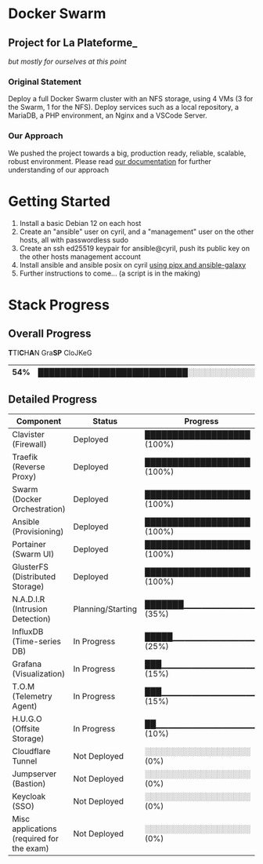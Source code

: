 # Docker Swarm
## Project for La Plateforme_
*but mostly for ourselves at this point*

### Original Statement

Deploy a full Docker Swarm cluster with an NFS storage, using 4 VMs (3 for the Swarm, 1 for the NFS). Deploy services such as a local repository, a MariaDB, a PHP environment, an Nginx and a VSCode Server.

### Our Approach

We pushed the project towards a big, production ready, reliable, scalable, robust environment.
Please read [our documentation](https://github.com/ethan-zieba/swarm/blob/docs/docs/README.md) for further understanding of our approach

# Getting Started

1. Install a basic Debian 12 on each host
2. Create an "ansible" user on cyril, and a "management" user on the other hosts, all with passwordless sudo
3. Create an ssh ed25519 keypair for ansible@cyril, push its public key on the other hosts management account
4. Install ansible and ansible posix on cyril [using pipx and ansible-galaxy](https://github.com/ethan-zieba/swarm/blob/docs/docs/2_DEPLOYMENT/ANSIBLE.md#installing-ansible)
5. Further instructions to come... (a script is in the making)

# Stack Progress

## Overall Progress
**T**TI**C**H**A**N Gra**SP** CloJKeG

| **54%** | ███████████████████████████░░░░░░░░░░░░░░░░░░░░░░░ |
| --- | --- |
## Detailed Progress

| Component                      | Status             | Progress               |
|-------------------------------|--------------------|------------------------|
| Clavister (Firewall)           | Deployed           | ███████████████████ (100%) |
| Traefik (Reverse Proxy)        | Deployed           | ███████████████████ (100%) |
| Swarm (Docker Orchestration)   | Deployed           | ███████████████████ (100%) |
| Ansible (Provisioning)         | Deployed           | ███████████████████ (100%) |
| Portainer (Swarm UI)           | Deployed           | ███████████████████ (100%) |
| GlusterFS (Distributed Storage)| Deployed           | ███████████████████ (100%) |
| N.A.D.I.R (Intrusion Detection)| Planning/Starting  | ███████▁▁▁▁▁▁▁▁▁▁▁▁ (35%)     |
| InfluxDB (Time-series DB)      | In Progress        | █████▁▁▁▁▁▁▁▁▁▁▁▁▁▁ (25%)     |
| Grafana (Visualization)        | In Progress        | ███▁▁▁▁▁▁▁▁▁▁▁▁▁▁▁▁ (15%)     |
| T.O.M (Telemetry Agent)         | In Progress       | ███▁▁▁▁▁▁▁▁▁▁▁▁▁▁▁▁ (15%)     |
| H.U.G.O (Offsite Storage)       | In Progress       | ██▁▁▁▁▁▁▁▁▁▁▁▁▁▁▁▁▁ (10%)     |
| Cloudflare Tunnel              | Not Deployed       | ░░░░░░░░░░░░░░░░░░░ (0%)      |
| Jumpserver (Bastion)                | Not Deployed       | ░░░░░░░░░░░░░░░░░░░ (0%) |
| Keycloak (SSO)                | Not Deployed       | ░░░░░░░░░░░░░░░░░░░ (0%)      |
| Misc applications (required for the exam)| Not Deployed| ░░░░░░░░░░░░░░░░░░░ (0%)   |

